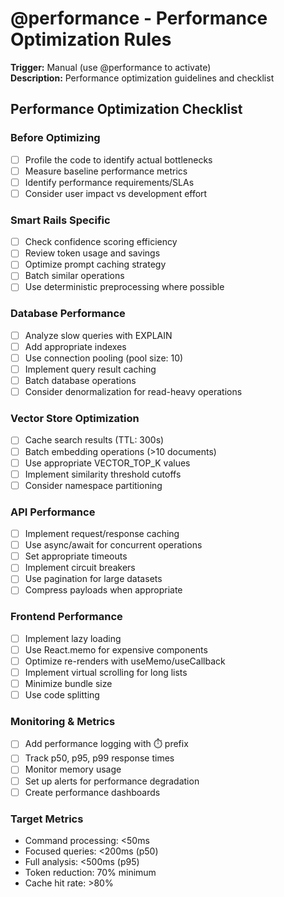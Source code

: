 # @performance - Performance Optimization Rules
**Trigger:** Manual (use @performance to activate)  
**Description:** Performance optimization guidelines and checklist

## Performance Optimization Checklist

### Before Optimizing
- [ ] Profile the code to identify actual bottlenecks
- [ ] Measure baseline performance metrics
- [ ] Identify performance requirements/SLAs
- [ ] Consider user impact vs development effort

### Smart Rails Specific
- [ ] Check confidence scoring efficiency
- [ ] Review token usage and savings
- [ ] Optimize prompt caching strategy
- [ ] Batch similar operations
- [ ] Use deterministic preprocessing where possible

### Database Performance
- [ ] Analyze slow queries with EXPLAIN
- [ ] Add appropriate indexes
- [ ] Use connection pooling (pool size: 10)
- [ ] Implement query result caching
- [ ] Batch database operations
- [ ] Consider denormalization for read-heavy operations

### Vector Store Optimization
- [ ] Cache search results (TTL: 300s)
- [ ] Batch embedding operations (>10 documents)
- [ ] Use appropriate VECTOR_TOP_K values
- [ ] Implement similarity threshold cutoffs
- [ ] Consider namespace partitioning

### API Performance
- [ ] Implement request/response caching
- [ ] Use async/await for concurrent operations
- [ ] Set appropriate timeouts
- [ ] Implement circuit breakers
- [ ] Use pagination for large datasets
- [ ] Compress payloads when appropriate

### Frontend Performance
- [ ] Implement lazy loading
- [ ] Use React.memo for expensive components
- [ ] Optimize re-renders with useMemo/useCallback
- [ ] Implement virtual scrolling for long lists
- [ ] Minimize bundle size
- [ ] Use code splitting

### Monitoring & Metrics
- [ ] Add performance logging with ⏱️ prefix
- [ ] Track p50, p95, p99 response times
- [ ] Monitor memory usage
- [ ] Set up alerts for performance degradation
- [ ] Create performance dashboards

### Target Metrics
- Command processing: <50ms
- Focused queries: <200ms (p50)
- Full analysis: <500ms (p95)
- Token reduction: 70% minimum
- Cache hit rate: >80%